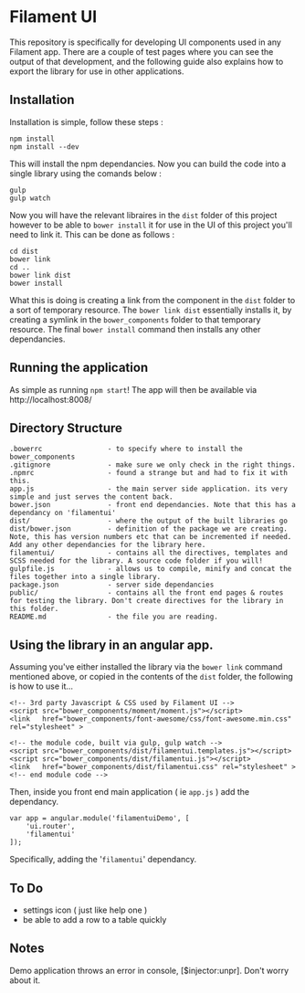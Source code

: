 # Filament UI 

This repository is specifically for developing UI components used in any Filament app. There are a couple of test pages where you can see the output of that development, and the following guide also explains how to export the library for use in other applications. 

## Installation

Installation is simple, follow these steps : 

```
npm install
npm install --dev
```
This will install the npm dependancies. Now you can build the code into a single library using the comands below : 

```
gulp
gulp watch
```
Now you will have the relevant libraires in the `dist` folder of this project however to be able to `bower install` it for use in the UI of this project you'll need to link it. This can be done as follows : 

```
cd dist
bower link
cd ..
bower link dist
bower install
```
What this is doing is creating a link from the component in the `dist` folder to a sort of temporary resource. The `bower link dist` essentially installs it, by creating a symlink in the `bower_components` folder to that temporary resource. The final `bower install` command then installs any other dependancies.

## Running the application

As simple as running `npm start`!
The app will then be available via http://localhost:8008/

## Directory Structure

```
.bowerrc                - to specify where to install the bower_components
.gitignore              - make sure we only check in the right things. 
.npmrc                  - found a strange but and had to fix it with this. 
app.js                  - the main server side application. its very simple and just serves the content back. 
bower.json              - front end dependancies. Note that this has a dependancy on 'filamentui' 
dist/                   - where the output of the built libraries go
dist/bower.json         - definition of the package we are creating. Note, this has version numbers etc that can be incremented if needed. Add any other dependancies for the library here.
filamentui/             - contains all the directives, templates and SCSS needed for the library. A source code folder if you will!
gulpfile.js             - allows us to compile, minify and concat the files together into a single library.
package.json            - server side dependancies
public/                 - contains all the front end pages & routes for testing the library. Don't create directives for the library in this folder.
README.md               - the file you are reading.
```

## Using the library in an angular app.

Assuming you've either installed the library via the `bower link` command mentioned above, or copied in the contents of the `dist` folder, the following is how to use it... 

```
<!-- 3rd party Javascript & CSS used by Filament UI -->
<script src="bower_components/moment/moment.js"></script>
<link   href="bower_components/font-awesome/css/font-awesome.min.css" rel="stylesheet" >

<!-- the module code, built via gulp, gulp watch --> 
<script src="bower_components/dist/filamentui.templates.js"></script>
<script src="bower_components/dist/filamentui.js"></script>
<link   href="bower_components/dist/filamentui.css" rel="stylesheet" >
<!-- end module code -->
```

Then, inside you front end main application ( ie `app.js` ) add the dependancy. 

```
var app = angular.module('filamentuiDemo', [
    'ui.router',
    'filamentui'
]);
```
Specifically, adding the '`filamentui`' dependancy. 

## To Do

- settings icon ( just like help one )
- be able to add a row to a table quickly

## Notes

Demo application throws an error in console, [$injector:unpr]. Don't worry about it.